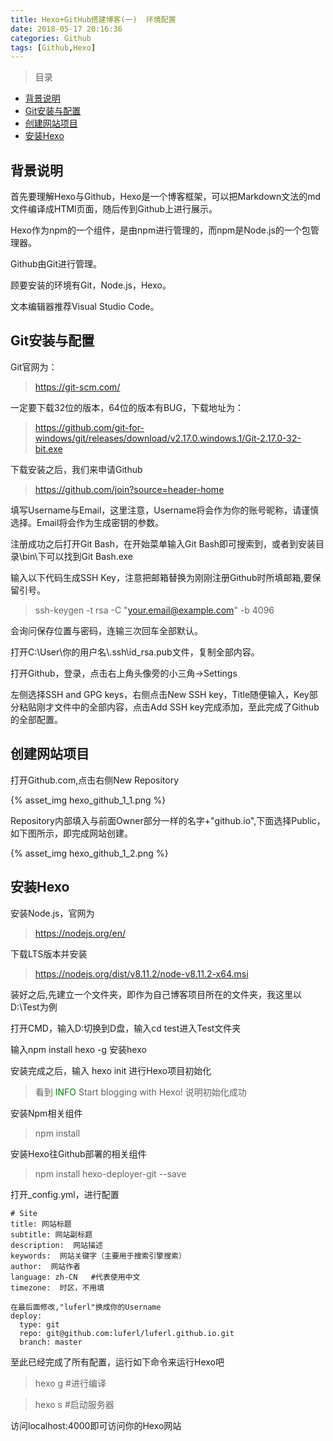 ```yaml
---
title: Hexo+GitHub搭建博客(一)  环境配置
date: 2018-05-17 20:16:36
categories: Github
tags: [Github,Hexo]
---
```



>目录

* [背景说明](#背景说明)
* [Git安装与配置](#git安装与配置)
* [创建网站项目](#创建网站项目)
* [安装Hexo](#安装hexo)

## 背景说明

首先要理解Hexo与Github，Hexo是一个博客框架，可以把Markdown文法的md文件编译成HTMl页面，随后传到Github上进行展示。

Hexo作为npm的一个组件，是由npm进行管理的，而npm是Node.js的一个包管理器。

Github由Git进行管理。

顾要安装的环境有Git，Node.js，Hexo。

文本编辑器推荐Visual Studio Code。

## Git安装与配置

Git官网为：
>https://git-scm.com/

一定要下载32位的版本，64位的版本有BUG，下载地址为：
>https://github.com/git-for-windows/git/releases/download/v2.17.0.windows.1/Git-2.17.0-32-bit.exe

下载安装之后，我们来申请Github
>https://github.com/join?source=header-home

填写Username与Email，这里注意，Username将会作为你的账号昵称，请谨慎选择。Email将会作为生成密钥的参数。

注册成功之后打开Git Bash，在开始菜单输入Git Bash即可搜索到，或者到安装目录\bin\下可以找到Git Bash.exe

输入以下代码生成SSH Key，注意把邮箱替换为刚刚注册Github时所填邮箱,要保留引号。
>ssh-keygen -t rsa -C "your.email@example.com" -b 4096

会询问保存位置与密码，连输三次回车全部默认。

打开C:\User\你的用户名\\.ssh\id_rsa.pub文件，复制全部内容。

打开Github，登录，点击右上角头像旁的小三角->Settings

左侧选择SSH and GPG keys，右侧点击New SSH key，Title随便输入，Key部分粘贴刚才文件中的全部内容，点击Add SSH key完成添加，至此完成了Github的全部配置。

## 创建网站项目

打开Github.com,点击右侧New Repository

{% asset_img hexo_github_1_1.png %}

Repository内部填入与前面Owner部分一样的名字+"github.io",下面选择Public，如下图所示，即完成网站创建。

{% asset_img hexo_github_1_2.png %}

## 安装Hexo

安装Node.js，官网为
>https://nodejs.org/en/

下载LTS版本并安装

>https://nodejs.org/dist/v8.11.2/node-v8.11.2-x64.msi

装好之后,先建立一个文件夹，即作为自己博客项目所在的文件夹，我这里以D:\Test为例

打开CMD，输入D:切换到D盘，输入cd test进入Test文件夹

输入npm install hexo -g 安装hexo

安装完成之后，输入 hexo init 进行Hexo项目初始化
>看到 <font color=green>INFO</font>  Start blogging with Hexo!  说明初始化成功

安装Npm相关组件
>npm install

安装Hexo往Github部署的相关组件

>npm install hexo-deployer-git --save

打开_config.yml，进行配置
```
# Site
title: 网站标题
subtitle: 网站副标题
description:  网站描述
keywords:  网站关键字（主要用于搜索引擎搜索）
author:  网站作者
language: zh-CN   #代表使用中文
timezone:  时区，不用填

在最后面修改,"luferl"换成你的Username
deploy:
  type: git
  repo: git@github.com:luferl/luferl.github.io.git
  branch: master

```

至此已经完成了所有配置，运行如下命令来运行Hexo吧
>hexo g #进行编译

>hexo s #启动服务器

访问localhost:4000即可访问你的Hexo网站